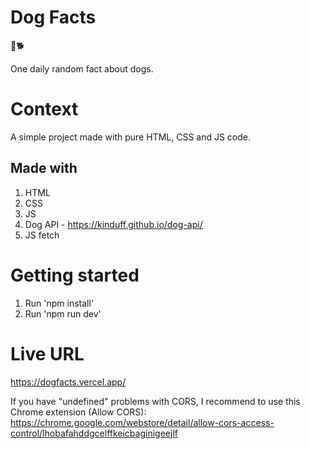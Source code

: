# Dog Facts

:dog::dog2:

One daily random fact about dogs.

# Context

A simple project made with pure HTML, CSS and JS code.

## Made with

1. HTML
2. CSS
3. JS
4. Dog API - https://kinduff.github.io/dog-api/
5. JS fetch

# Getting started

1. Run 'npm install'
2. Run 'npm run dev'

# Live URL

https://dogfacts.vercel.app/

If you have "undefined" problems with CORS, I recommend to use this Chrome extension (Allow CORS):
https://chrome.google.com/webstore/detail/allow-cors-access-control/lhobafahddgcelffkeicbaginigeejlf
